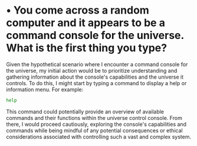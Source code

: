 # • You come across a random computer and it appears to be a command console for the universe. What is the first thing you type?

Given the hypothetical scenario where I encounter a command console for the universe, my initial action would be to prioritize understanding and gathering information about the console's capabilities and the universe it controls. To do this, I might start by typing a command to display a help or information menu. For example:

```bash
help

```

This command could potentially provide an overview of available commands and their functions within the universe control console. From there, I would proceed cautiously, exploring the console's capabilities and commands while being mindful of any potential consequences or ethical considerations associated with controlling such a vast and complex system.